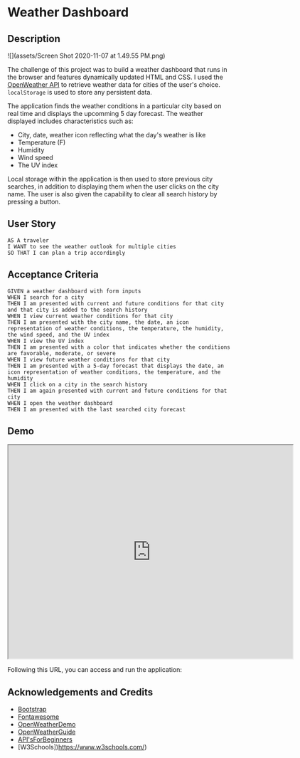 # Weather Dashboard

## Description

![](assets/Screen Shot 2020-11-07 at 1.49.55 PM.png)

The challenge of this project was to build a weather dashboard that runs in the browser and features dynamically updated HTML and CSS. I used the [OpenWeather API](https://openweathermap.org/api) to retrieve weather data for cities of the user's choice. `localStorage` is used to store any persistent data.

The application finds the weather conditions in a particular city based on real time and displays the upcomming 5 day forecast. The weather displayed includes characteristics such as:

* City, date, weather icon reflecting what the day's weather is like
* Temperature (F)
* Humidity
* Wind speed
* The UV index

Local storage within the application is then used to store previous city searches, in addition to displaying them when the user clicks on the city name. The user is also given the capability to clear all search history by pressing a button.

## User Story
```
AS A traveler
I WANT to see the weather outlook for multiple cities
SO THAT I can plan a trip accordingly
```

## Acceptance Criteria
```
GIVEN a weather dashboard with form inputs
WHEN I search for a city
THEN I am presented with current and future conditions for that city and that city is added to the search history
WHEN I view current weather conditions for that city
THEN I am presented with the city name, the date, an icon representation of weather conditions, the temperature, the humidity, the wind speed, and the UV index
WHEN I view the UV index
THEN I am presented with a color that indicates whether the conditions are favorable, moderate, or severe
WHEN I view future weather conditions for that city
THEN I am presented with a 5-day forecast that displays the date, an icon representation of weather conditions, the temperature, and the humidity
WHEN I click on a city in the search history
THEN I am again presented with current and future conditions for that city
WHEN I open the weather dashboard
THEN I am presented with the last searched city forecast
```

## Demo 

<iframe src="https://drive.google.com/file/d/1No1a4hirBZ1E83uUjOmWtcCXSflNuZH3/preview" width="640" height="480"></iframe>

<br>

Following this URL, you can access and run the application: 

## Acknowledgements and Credits

* [Bootstrap](https://getbootstrap.com/)
* [Fontawesome](https://fontawesome.com/)
* [OpenWeatherDemo](http://osp123.github.io/tutorials/html/weatherAPI.html)
* [OpenWeatherGuide](https://openweathermap.org/guide)
* [API'sForBeginners](https://www.youtube.com/watch?v=GZvSYJDk-us&t=1140s)
* [W3Schools])https://www.w3schools.com/)
